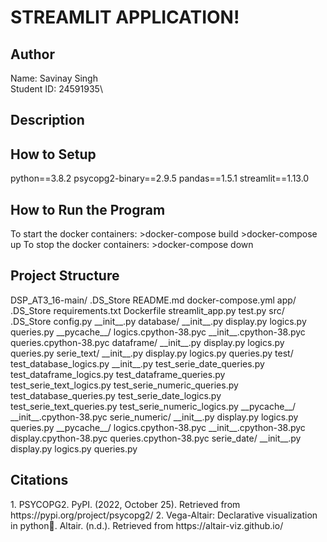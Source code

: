 # STREAMLIT APPLICATION!

## Author
Name: Savinay Singh\
Student ID: 24591935\

## Description
<What your application does>
<Some of the challenges you faced>
<Some of the features you hope to implement in the future>

## How to Setup
<Provide a step-by-step description of how to get the development environment set and running.>
<Which Python version you used>
<Which packages and version you used>
python==3.8.2
psycopg2-binary==2.9.5
pandas==1.5.1
streamlit==1.13.0

## How to Run the Program
<Provide instructions and examples>
To start the docker containers:
    >docker-compose build
    >docker-compose up
To stop the docker containers:
    >docker-compose down


## Project Structure
<List all folders and files of this project and provide quick description for each of them>
DSP_AT3_16-main/
    .DS_Store
    README.md
    docker-compose.yml
    app/
        .DS_Store
        requirements.txt
        Dockerfile
        streamlit_app.py
        test.py
        src/
            .DS_Store
            config.py
            __init__.py
            database/
                __init__.py
                display.py
                logics.py
                queries.py
                __pycache__/
                    logics.cpython-38.pyc
                    __init__.cpython-38.pyc
                    queries.cpython-38.pyc
            dataframe/
                __init__.py
                display.py
                logics.py
                queries.py
            serie_text/
                __init__.py
                display.py
                logics.py
                queries.py
            test/
                test_database_logics.py
                __init__.py
                test_serie_date_queries.py
                test_dataframe_logics.py
                test_dataframe_queries.py
                test_serie_text_logics.py
                test_serie_numeric_queries.py
                test_database_queries.py
                test_serie_date_logics.py
                test_serie_text_queries.py
                test_serie_numeric_logics.py
            __pycache__/
                __init__.cpython-38.pyc
            serie_numeric/
                __init__.py
                display.py
                logics.py
                queries.py
                __pycache__/
                    logics.cpython-38.pyc
                    __init__.cpython-38.pyc
                    display.cpython-38.pyc
                    queries.cpython-38.pyc
            serie_date/
                __init__.py
                display.py
                logics.py
                queries.py

## Citations
<Mention authors and provide links code you source externally>
1. PSYCOPG2. PyPI. (2022, October 25). Retrieved from https://pypi.org/project/psycopg2/ 
2. Vega-Altair: Declarative visualization in python. Altair. (n.d.). Retrieved from https://altair-viz.github.io/ 

